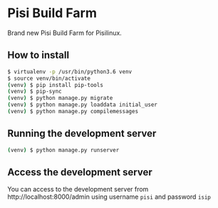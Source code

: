 # Pisi Build Farm

Brand new Pisi Build Farm for Pisilinux.

## How to install

```bash
$ virtualenv -p /usr/bin/python3.6 venv
$ source venv/bin/activate
(venv) $ pip install pip-tools
(venv) $ pip-sync
(venv) $ python manage.py migrate
(venv) $ python manage.py loaddata initial_user
(venv) $ python manage.py compilemessages
```

## Running the development server

```bash
(venv) $ python manage.py runserver
```

## Access the development server

You can access to the development server from http://localhost:8000/admin using username `pisi` and password `isip` 